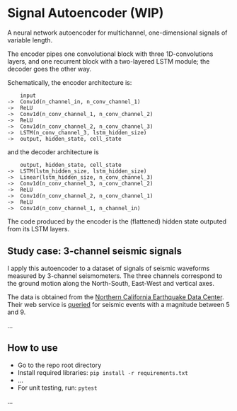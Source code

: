 # Signal Autoencoder (WIP)

A neural network autoencoder for multichannel, one-dimensional signals of variable length.

The encoder pipes one convolutional block with three 1D-convolutions layers, and one recurrent block with a two-layered LSTM module; the decoder goes the other way.

Schematically, the encoder architecture is:
```
    input
->  Conv1d(n_channel_in, n_conv_channel_1)
->  ReLU
->  Conv1d(n_conv_channel_1, n_conv_channel_2)
->  ReLU
->  Conv1d(n_conv_channel_2, n_conv_channel_3)
->  LSTM(n_conv_channel_3, lstm_hidden_size)
->  output, hidden_state, cell_state
```
and the decoder architecture is
```
    output, hidden_state, cell_state
->  LSTM(lstm_hidden_size, lstm_hidden_size)
->  Linear(lstm_hidden_size, n_conv_channel_3)
->  Conv1d(n_conv_channel_3, n_conv_channel_2)
->  ReLU
->  Conv1d(n_conv_channel_2, n_conv_channel_1)
->  ReLU
->  Conv1d(n_conv_channel_1, n_channel_in)
```

The code produced by the encoder is the (flattened) hidden state outputed from its LSTM layers.

## Study case: 3-channel seismic signals

I apply this autoencoder to a dataset of signals of seismic waveforms measured by 3-channel seismometers. The three channels correspond to the ground motion along the North-South, East-West and vertical axes.

The data is obtained from the [Northern California Earthquake Data Center](https://ncedc.org/). Their web service is [queried](https://service.ncedc.org/fdsnws/event/1/query?minmag=5&maxmag=9) for seismic events with a magnitude between 5 and 9.

...

## How to use

- Go to the repo root directory
- Install required libraries: `pip install -r requirements.txt`
- ...
- For unit testing, run: `pytest`
  
...
